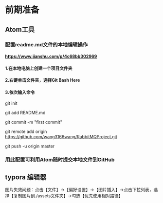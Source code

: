 # 前期准备

## Atom工具

### 配置readme.md文件的本地编辑操作

#### https://www.jianshu.com/p/4c68bb302969

#### 1.在本地电脑上创建一个项目文件夹

#### 2.右键单击文件夹，选择Git Bash Here

#### 3.依次输入命令

git init

git add README.md

git commit -m "first commit"

git remote add origin https://github.com/wang3166wang/RabbitMQProject.git

git push -u origin master

### 用此配置可利用Atom随时提交本地文件到GitHub

## typora 编辑器

图片失效问题：点击【文件】→【偏好设置】→【图片插入】→点击下拉列表，选择【复制图片到./assets文件夹】→勾选【优先使用相对路径】
